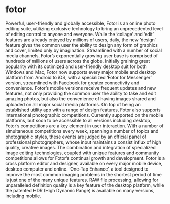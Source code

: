 # fotor
Powerful, user-friendly and globally accessible, Fotor is an online photo editing suite, utilizing exclusive technology to bring an unprecedented level of editing control to anyone and everyone. While the ‘collage’ and ‘edit’ features are already enjoyed by millions of users, daily, the new ‘design’ feature gives the common user the ability to design any form of graphics and cover, limited only by imagination.
Streamlined with a number of social media channels, Fotor’s exponentially growing user base is comprised of hundreds of millions of users across the globe. Initially graining great popularity with its optimized and user-friendly desktop suit for both Windows and Mac, Fotor now supports every major mobile and desktop platform from Android to iOS, with a specialized ‘Fotor for Messenger’ version, streamlined with Facebook for greater connectivity and convenience. Fotor’s mobile versions receive frequent updates and new features, not only providing the common user the ability to take and edit amazing photos, but also the convenience of having images shared and uploaded on all major social media platforms.
On top of being an established utility app with a range of design features, Fotor also supports international photographic competitions. Currently supported on the mobile platforms, but soon to be accessible to all versions including desktop, Fotor’s competitions are a key element in user interaction. With a number of simultaneous competitions every week, spanning a number of topics and photographic styles, these events are judged by an official panel of professional photographers, whose input maintains a consist influx of high quality, creative images.
The combination and integration of specialized image editing technologies, coupled with unique features and community competitions allows for Fotor’s continual growth and development. Fotor is a cross platform editor and designer, available on every major mobile device, desktop computer and online. ‘One-Tap Enhance’, a tool designed to improve the most common imaging problems in the shortest period of time is just one of the many unique features. RAW file processing, allowing for unparalleled definition quality is a key feature of the desktop platform, while the patented HDR (High Dynamic Range) is available on many versions, including mobile.
